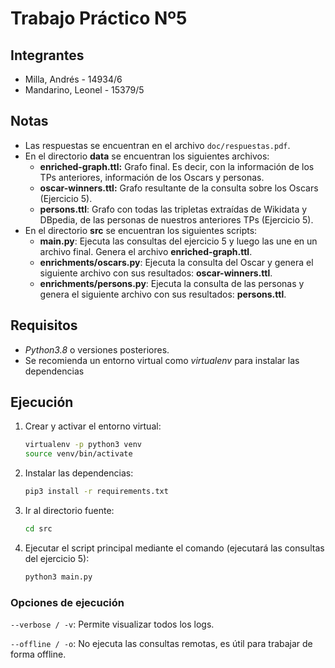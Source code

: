 # Trabajo Práctico Nº5

## Integrantes

- Milla, Andrés - 14934/6
- Mandarino, Leonel - 15379/5

## Notas

- Las respuestas se encuentran en el archivo `doc/respuestas.pdf`.
- En el directorio **data** se encuentran los siguientes archivos:
  - **enriched-graph.ttl:** Grafo final. Es decir, con la información de los TPs anteriores, información de los Oscars y personas.
  - **oscar-winners.ttl:** Grafo resultante de la consulta sobre los Oscars (Ejercicio 5).
  - **persons.ttl**: Grafo con todas las tripletas extraídas de Wikidata y DBpedia, de las personas de nuestros anteriores TPs (Ejercicio 5).
- En el directorio **src** se encuentran los siguientes scripts:
  - **main.py**: Ejecuta las consultas del ejercicio 5 y luego las une en un archivo final. Genera el archivo **enriched-graph.ttl**.
  - **enrichments/oscars.py**: Ejecuta la consulta del Oscar y genera el siguiente archivo con sus resultados: **oscar-winners.ttl**.
  - **enrichments/persons.py**: Ejecuta la consulta de las personas y genera el siguiente archivo con sus resultados: **persons.ttl**.

## Requisitos

- *Python3.8* o versiones posteriores.
- Se recomienda un entorno virtual como *virtualenv* para instalar las dependencias

## Ejecución

1. Crear y activar el entorno virtual:

   ```bash
   virtualenv -p python3 venv
   source venv/bin/activate
   ```

2. Instalar las dependencias:

   ```bash
   pip3 install -r requirements.txt
   ```

3. Ir al directorio fuente:

   ```bash
   cd src
   ```

5. Ejecutar el script principal mediante el comando (ejecutará las consultas del ejercicio 5):

   ```bash
   python3 main.py
   ```

### Opciones de ejecución

`--verbose / -v`: Permite visualizar todos los logs.

`--offline / -o`: No ejecuta las consultas remotas, es útil para trabajar de forma offline.

